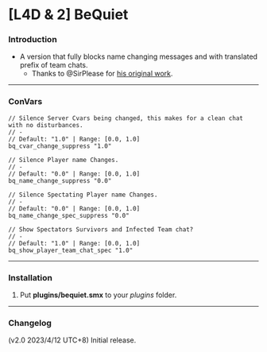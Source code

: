 # [L4D & 2] BeQuiet

### Introduction
- A version that fully blocks name changing messages and with translated prefix of team chats.
	- Thanks to @SirPlease for [his original work](https://github.com/SirPlease/L4D2-Competitive-Rework/commit/6551fdbd439248e02500182dc3c4de2af432cdc0).

<hr>

### ConVars
```
// Silence Server Cvars being changed, this makes for a clean chat with no disturbances.
// -
// Default: "1.0" | Range: [0.0, 1.0]
bq_cvar_change_suppress "1.0"

// Silence Player name Changes.
// -
// Default: "0.0" | Range: [0.0, 1.0]
bq_name_change_suppress "0.0"

// Silence Spectating Player name Changes.
// -
// Default: "0.0" | Range: [0.0, 1.0]
bq_name_change_spec_suppress "0.0"

// Show Spectators Survivors and Infected Team chat?
// -
// Default: "1.0" | Range: [0.0, 1.0]
bq_show_player_team_chat_spec "1.0"
```

<hr>

### Installation
1. Put **plugins/bequiet.smx** to your _plugins_ folder.

<hr>

### Changelog
(v2.0 2023/4/12 UTC+8) Initial release.
